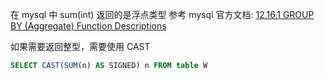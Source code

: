 在 mysql 中 sum(int) 返回的是浮点类型
参考 mysql 官方文档:
[12.16.1 GROUP BY (Aggregate) Function Descriptions](http://dev.mysql.com/doc/refman/5.0/en/group-by-functions.html)

如果需要返回整型，需要使用 CAST
```sql
SELECT CAST(SUM(n) AS SIGNED) n FROM table W
```